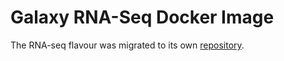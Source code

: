 Galaxy RNA-Seq Docker Image
=============================

The RNA-seq flavour was migrated to its own [repository](https://github.com/bgruening/galaxy-rna-seq).
